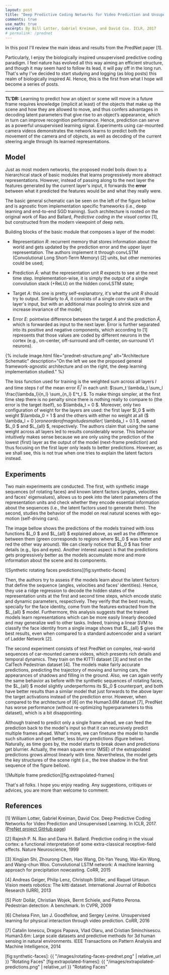 ```yaml
---
layout: post
title: "Deep Predictive Coding Networks for Video Prediction and Unsupervised Learning"
comments: true
use_math: true
excerpt: By Bill Lotter, Gabriel Kreiman, and David Cox. ICLR, 2017
# permalink: /prednet
---
```


In this post I'll review the main ideas and results from the PredNet paper [1].

Particularly, I enjoy the biologically inspired unsupervised predictive coding paradigm. I feel nature has evolved all this way aiming an efficient structure, and though it may seem hard to follow its lead, it will pay off in the long run. That's why I've decided to start studying and logging (as blog posts) this realm of biologically inspired AI. Hence, this is the first from what I hope will become a series of posts.

------

**TL'DR:**
Learning to predict how an object or scene will move in a future frame requires knowledge (implicit at least) of the objects that make up the scene and how they are allowed to move, and thus confers advantages in decoding latent parameters that give rise to an object’s appearance, which in turn can improve recognition performance. Hence, prediction can serve as a powerful unsupervised learning signal. Experiments using car-mounted camera videos demonstrates the network learns to predict both the movement of the camera and of objects, as well as decoding of the current steering angle through its learned representations.

**Model**
------

Just as most modern networks, the proposed model boils down to a hierarchical stack of basic modules that learns progressively more abstract representations. However, instead of passing along to the next layer the features generated by the current layer's input, it forwards the **error** between what it predicted the features would be and what they really were.

The basic general schematic can be seen on the left of the figure bellow and is agnostic from implementation specific frameworks (i.e., deep learning and end-to-end SGD training). Such architecture is rooted on the original work of Rao and Ballard, *Predictive coding in the visual cortex* [1], but constructed from the modern viewpoint of deep nets.

Building blocks of the basic module that composes a layer of the model:

* Representation *R*: recurrent memory that stores information about the world and gets updated by the prediction error and the upper layer representation. The authors implement it through convLSTM (Convolutional Long Short-Term Memory) [2] units, but other memories could be used;

* Prediction *Â*: what the representation unit *R* expects to see at the next time step. Implementation-wise, it is simply the output of a single convolution stack (+ReLU) on the hidden convLSTM state;

* Target *A*: this one is pretty self-explanatory, it's what the unit *R* should try to output. Similarly to *Â*, it consists of a single conv stack on the layer's input, but with an additional max pooling to shrink size and increase invariance of the model;

* Error *E*: pointwise difference between the target *A* and the prediction *Â*, which is forwarded as input to the next layer. Error is further separated into its positive and negative components, which according to [1] represents that those values are coded by different neurons in the cortex (e.g., on-center, off-surround and off-center, on-surround V1 neurons).

{% include image.html file="prednet-structure.png" alt="Architecture Schematic"
description="On the left we see the proposed general framework-agnostic architecture and on the right, the deep learning implementation studied." %}

The loss function used for training is the weighted sum across all layers  $l$ and time steps  $t$ of the mean error  $E^t_l$ in each unit:  $\sum_t \lambda_t \sum_l \frac{\lambda_l}{n_l} \sum_{n_l} E^t_l $. To make things simpler, at the first time step there is no penalty since there is nothing really to compare to (the error is the target itself), so  $\lambda_t = 0 $. Moreover, only two configuration of weight for the layers are used: the first layer  $l_0 $ with weight  $\lambda_0 = 1  $ and the others with either no weight at all ($ \lambda_l = 0  $) or one order of magnitude smaller ($ \lambda_l = 0.1  $, named  $L_0 $ and  $L_{all} $, respectively. The authors claim that using the same weight across all layers led to results considerably worse. This behavior intuitively makes sense because we are only using the prediction of the lowest (first) layer as the output of the model (next-frame prediction) and thus focusing on the first layer only leads to better predictions. However, as we shall see, this is not true when one tries to explain the latent factors instead.

**Experiments**
------

Two main experiments are conducted. The first, with synthetic image sequences (of rotating faces) and known latent factors (angles, velocities and faces' eigenvalues), allows us to peek into the latent parameters of the representation units and check whether they encode essential information about the sequences (i.e., the latent factors used to generate them). The second, studies the behavior of the model on real natural scenes with ego-motion (self-driving cars).

The image bellow shows the predictions of the models trained with loss functions  $L_0 $ and  $L_{all} $ explained above, as well as the difference between them (green corresponds to regions where  $L_0 $ was better and red the other way around). We can clearly notice that  $L_0 $ has finer details (e.g., lips and eyes). Another interest aspect is that the predictions gets progressively better as the models accumulate more and more information about the scene and its components.

![Synthetic rotating faces predictions][fig:synthetic-faces]

Then, the authors try to assess if the models learn about the latent factors that define the sequence (angles, velocities and faces' identities). Hence, they use a ridge regression to decode the hidden states of the representation units at the first and second time steps, which encode static and dynamic parameters, respectively. They verify that the best results, specially for the face identity, come from the features extracted from the  $L_{all} $ model. Furthermore, this analysis suggests that the trained models learn representations which can be more easily linearly decoded and may generalize well to other tasks. Indeed, training a linear SVM to classify the face identity from a single image shows that  $L_{all} $ gives the best results, even when compared to a standard autoencoder and a variant of Ladder Network [2].

The second experiment consists of test PredNet on complex, real-world sequences of car-mounted camera videos, which presents rich details and temporal dynamics. They train on the KITTI dataset [3] and test on the CalTech Pedestrian dataset [4]. The models make fairly accurate predictions, predicting the trajectory of moving and turning cars, the appearances of shadows and filling in the ground. Also, we can again verify the same behavior as before with the synthetic sequences of rotating faces, the  $L_{all} $ model slightly underperforms its  $L_0 $ counterpart, and both have better results than a similar model that just forwards to the above layer the target activations instead of the prediction error. However, when compared to the architecture of [6] on the Human3.6M dataset [7], PredNet has worse performance (without re-optimizing hyperparameters to this dataset), which is a bit disappointing.

Although trained to predict only a single frame ahead, we can feed the prediction back to the model's input so that it can recursively predict multiple frames ahead. What's more, we can finetune the model to handle such situation and get better, less blurry predictions (figure below). Naturally, as time goes by, the model starts to break down and predictions get blurrier. Actually, the mean square error (MSE) of the extrapolated predictions grows almost linearly with time. Nevertheless, the model gets the key structures of the scene right (i.e., the tree shadow in the first sequence of the figure bellow).

![Multiple frame prediction][fig:extrapolated-frames]

That's all folks. I hope you enjoy reading. Any suggestions, critiques or advices, you are more than welcome to comment.

**References**
------

[1] William Lotter, Gabriel Kreiman, David Cox. Deep Predictive Coding Networks for Video Prediction and Unsupervised Learning. In ICLR, 2017. ([PreNet project GitHub page](https://coxlab.github.io/prednet/))

[2] Rajesh P. N. Rao and Dana H. Ballard. Predictive coding in the visual cortex: a functional interpretation of some extra-classical receptive-field effects. Nature Neuroscience, 1999

[3] Xingjian Shi, Zhourong Chen, Hao Wang, Dit-Yan Yeung, Wai-Kin Wong, and Wang-chun Woo. Convolutional LSTM network: A machine learning approach for precipitation nowcasting. CoRR, 2015

[4] Andreas Geiger, Philip Lenz, Christoph Stiller, and Raquel Urtasun. Vision meets robotics: The kitti dataset. International Journal of Robotics Research (IJRR), 2013

[5] Piotr Dollár, Christian Wojek, Bernt Schiele, and Pietro Perona. Pedestrian detection: A benchmark. In CVPR, 2009

[6] Chelsea Finn, Ian J. Goodfellow, and Sergey Levine. Unsupervised learning for physical interaction through video prediction. CoRR, 2016

[7] Catalin Ionescu, Dragos Papava, Vlad Olaru, and Cristian Sminchisescu. Human3.6m: Large scale datasets and predictive methods for 3d human sensing in natural environments. IEEE Transactions on Pattern Analysis and Machine Intelligence, 2014


[fig:synthetic-faces]: {{ "/images/rotating-faces-prednet.png"  | relative_url }} "Rotating Faces"
[fig:extrapolated-frames]: {{ "/images/extrapolated-predictions.png" | relative_url }}  "Rotating Faces"
